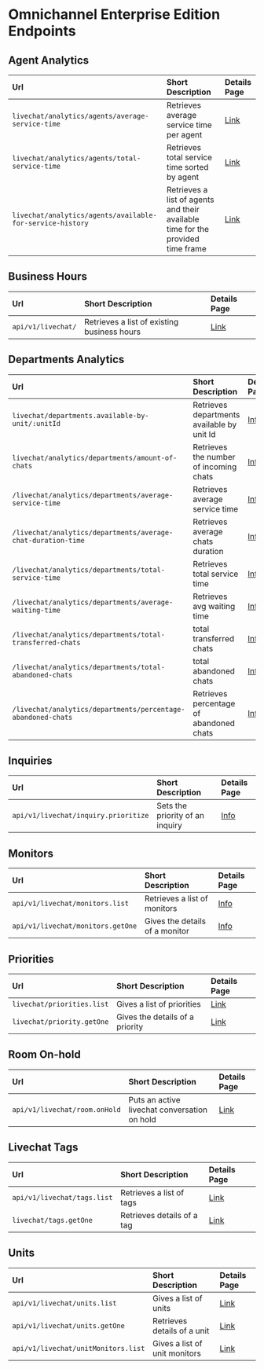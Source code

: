 # Omnichannel Enterprise Edition Endpoints

## Agent Analytics

| Url | Short Description | Details Page |
| :--- | :--- | :--- |
| `livechat/analytics/agents/average-service-time` | Retrieves average service time per agent | [Link](https://developer.rocket.chat/api/rest-api/endpoints/livechat/enterprise-edition-endpoints/agent-analytics/agents-average-service-time) |
| `livechat/analytics/agents/total-service-time` | Retrieves total service time sorted by agent | [Link](https://developer.rocket.chat/api/rest-api/endpoints/livechat/enterprise-edition-endpoints/agent-analytics/agents-total-service-time) |
| `livechat/analytics/agents/available-for-service-history` | Retrieves a list of agents and their available time for the provided time frame | [Link](https://developer.rocket.chat/api/rest-api/endpoints/livechat/enterprise-edition-endpoints/agent-analytics/agents-available-for-service-time) |

## Business Hours

| Url | Short Description | Details Page |
| :--- | :--- | :--- |
| `api/v1/livechat/` | Retrieves a list of existing business hours | [Link](https://developer.rocket.chat/api/rest-api/endpoints/omnichannel-endpoints/omnichannel-enterprise-edition-endpoints/business-hours/business-hours-list) |

## Departments Analytics

| Url | Short Description | Details Page |
| :--- | :--- | :--- |
| `livechat/departments.available-by-unit/:unitId` |  Retrieves departments available by unit Id | [Info](https://developer.rocket.chat/api/rest-api/endpoints/livechat/department-1/departments-available-by-unit-id) |
| `livechat/analytics/departments/amount-of-chats` | Retrieves the number of incoming chats | [Info](https://developer.rocket.chat/api/rest-api/endpoints/livechat/department-1/amount-of-chat) |
| `/livechat/analytics/departments/average-service-time` | Retrieves average service time | [Info](https://developer.rocket.chat/api/rest-api/endpoints/livechat/department-1/average-service-time-by-department) |
| `/livechat/analytics/departments/average-chat-duration-time` | Retrieves average chats duration | [Info](https://developer.rocket.chat/api/rest-api/endpoints/livechat/department-1/average-chat-duration-time-by-department) |
| `/livechat/analytics/departments/total-service-time` | Retrieves total service time | [Info](https://developer.rocket.chat/api/rest-api/endpoints/livechat/department-1/total-service-time-by-department) |
| `/livechat/analytics/departments/average-waiting-time` | Retrieves avg waiting time | [Info](https://developer.rocket.chat/api/rest-api/endpoints/livechat/department-1/average-waiting-time-by-department) |
| `/livechat/analytics/departments/total-transferred-chats` | total transferred chats | [Info](https://developer.rocket.chat/api/rest-api/endpoints/livechat/department-1/total-transferred-chat-by-department) |
| `/livechat/analytics/departments/total-abandoned-chats` | total abandoned chats | [Info](https://docs.rocket.chat/api/rest-api/methods/livechat/total-abandoned-chats-by-department) |
| `/livechat/analytics/departments/percentage-abandoned-chats` | Retrieves percentage of abandoned chats | [Info](https://developer.rocket.chat/api/rest-api/endpoints/livechat/department-1/percentage-of-abandoned-chats-by-department) |

## Inquiries

| Url | Short Description | Details Page |
| :--- | :--- | :--- |
| `api/v1/livechat/inquiry.prioritize` | Sets the priority of an inquiry | [Info](https://developer.rocket.chat/api/rest-api/endpoints/omnichannel-endpoints/omnichannel-enterprise-edition-endpoints/inquiry-prioritize) |

## Monitors

| Url | Short Description | Details Page |
| :--- | :--- | :--- |
| `api/v1/livechat/monitors.list` | Retrieves a list of monitors | [Info](https://developer.rocket.chat/api/rest-api/endpoints/livechat/enterprise-edition-endpoints/monitors/list-of-monitors) |
| `api/v1/livechat/monitors.getOne` | Gives the details of a monitor | [Info](https://developer.rocket.chat/api/rest-api/endpoints/livechat/enterprise-edition-endpoints/monitors/get-one-monitor) |

## Priorities

| Url | Short Description | Details Page |
| :--- | :--- | :--- |
| `livechat/priorities.list` | Gives a list of priorities | [Link](https://developer.rocket.chat/api/rest-api/endpoints/omnichannel-endpoints/omnichannel-enterprise-edition-endpoints/priorities/list-of-priorities) |
| `livechat/priority.getOne` | Gives the details of a priority | [Link](https://developer.rocket.chat/api/rest-api/endpoints/omnichannel-endpoints/omnichannel-enterprise-edition-endpoints/priorities/get-one-priority) |

## Room On-hold

| Url | Short Description | Details Page |
| :--- | :--- | :--- |
| `api/v1/livechat/room.onHold` | Puts an active livechat conversation on hold | [Link](https://developer.rocket.chat/api/rest-api/endpoints/omnichannel-endpoints/omnichannel-enterprise-edition-endpoints/room-onhold) |

## Livechat Tags

| Url | Short Description | Details Page |
| :--- | :--- | :--- |
| `api/v1/livechat/tags.list` | Retrieves a list of tags | [Link](https://developer.rocket.chat/api/rest-api/endpoints/livechat/livechat-tags/list-of-tags) |
| `livechat/tags.getOne` | Retrieves details of a tag | [Link](https://developer.rocket.chat/api/rest-api/endpoints/livechat/livechat-tags/get-one-tag) |

## Units

| Url | Short Description | Details Page |
| :--- | :--- | :--- |
| `api/v1/livechat/units.list` | Gives a list of units | [Link](https://developer.rocket.chat/api/rest-api/endpoints/livechat/enterprise-edition-endpoints/units/list-of-unit) |
| `api/v1/livechat/units.getOne` | Retrieves details of a unit | [Link](https://developer.rocket.chat/api/rest-api/endpoints/livechat/enterprise-edition-endpoints/units/get-one-unit) |
| `api/v1/livechat/unitMonitors.list` | Gives a list of unit monitors | [Link](https://developer.rocket.chat/api/rest-api/endpoints/livechat/enterprise-edition-endpoints/units/list-of-unit-monitors) |



